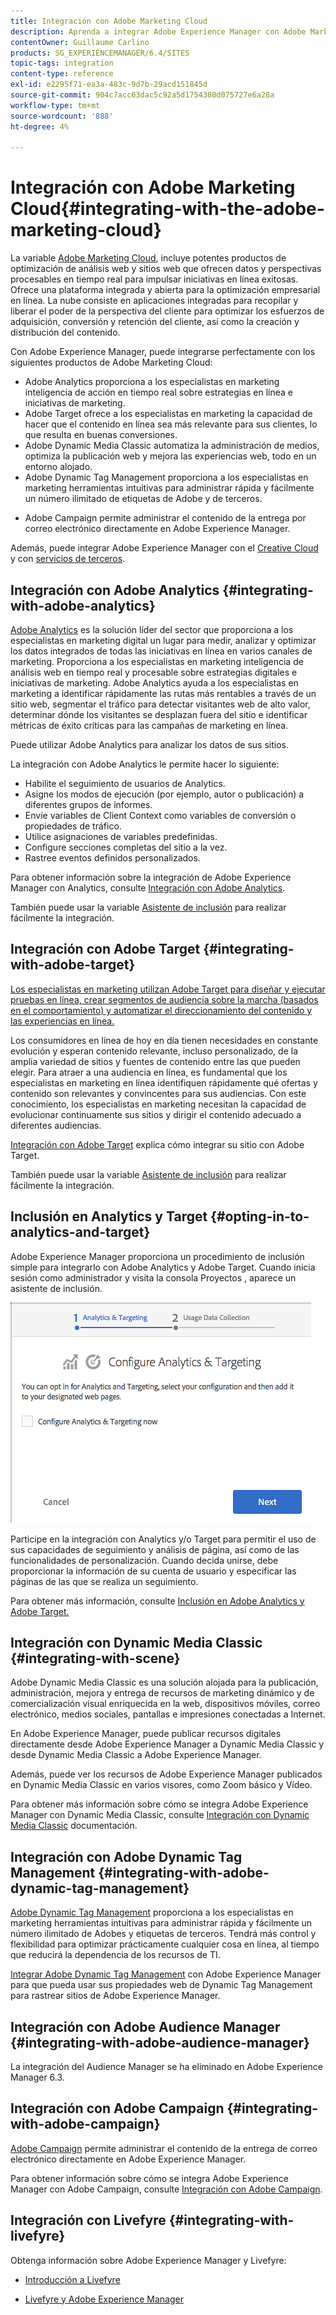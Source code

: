 ```yaml
---
title: Integración con Adobe Marketing Cloud
description: Aprenda a integrar Adobe Experience Manager con Adobe Marketing Cloud.
contentOwner: Guillaume Carlino
products: SG_EXPERIENCEMANAGER/6.4/SITES
topic-tags: integration
content-type: reference
exl-id: e2295f71-ea3a-483c-9d7b-29acd151845d
source-git-commit: 904c7acc63dac5c92a5d1754380d075727e6a28a
workflow-type: tm+mt
source-wordcount: '888'
ht-degree: 4%

---
```


# Integración con Adobe Marketing Cloud{#integrating-with-the-adobe-marketing-cloud}

La variable [Adobe Marketing Cloud](https://www.adobe.com/solutions/digital-marketing.html), incluye potentes productos de optimización de análisis web y sitios web que ofrecen datos y perspectivas procesables en tiempo real para impulsar iniciativas en línea exitosas. Ofrece una plataforma integrada y abierta para la optimización empresarial en línea. La nube consiste en aplicaciones integradas para recopilar y liberar el poder de la perspectiva del cliente para optimizar los esfuerzos de adquisición, conversión y retención del cliente, así como la creación y distribución del contenido.

Con Adobe Experience Manager, puede integrarse perfectamente con los siguientes productos de Adobe Marketing Cloud:

* Adobe Analytics proporciona a los especialistas en marketing inteligencia de acción en tiempo real sobre estrategias en línea e iniciativas de marketing.
* Adobe Target ofrece a los especialistas en marketing la capacidad de hacer que el contenido en línea sea más relevante para sus clientes, lo que resulta en buenas conversiones.
* Adobe Dynamic Media Classic automatiza la administración de medios, optimiza la publicación web y mejora las experiencias web, todo en un entorno alojado.
* Adobe Dynamic Tag Management proporciona a los especialistas en marketing herramientas intuitivas para administrar rápida y fácilmente un número ilimitado de etiquetas de Adobe y de terceros.
<!-- Search&Promote was end of life September 1, 2022. * Adobe Search&Promote gives marketers the ability to control and optimize the search results on their sites. -->
* Adobe Campaign permite administrar el contenido de la entrega por correo electrónico directamente en Adobe Experience Manager.

Además, puede integrar Adobe Experience Manager con el [Creative Cloud](/help/assets/aem-cc-integration-best-practices.md) y con [servicios de terceros](/help/sites-administering/third-party-services.md).

## Integración con Adobe Analytics {#integrating-with-adobe-analytics}

[Adobe Analytics](https://www.omniture.com/en/products/analytics/sitecatalyst) es la solución líder del sector que proporciona a los especialistas en marketing digital un lugar para medir, analizar y optimizar los datos integrados de todas las iniciativas en línea en varios canales de marketing. Proporciona a los especialistas en marketing inteligencia de análisis web en tiempo real y procesable sobre estrategias digitales e iniciativas de marketing. Adobe Analytics ayuda a los especialistas en marketing a identificar rápidamente las rutas más rentables a través de un sitio web, segmentar el tráfico para detectar visitantes web de alto valor, determinar dónde los visitantes se desplazan fuera del sitio e identificar métricas de éxito críticas para las campañas de marketing en línea.

Puede utilizar Adobe Analytics para analizar los datos de sus sitios.

La integración con Adobe Analytics le permite hacer lo siguiente:

* Habilite el seguimiento de usuarios de Analytics.
* Asigne los modos de ejecución (por ejemplo, autor o publicación) a diferentes grupos de informes.
* Envíe variables de Client Context como variables de conversión o propiedades de tráfico.
* Utilice asignaciones de variables predefinidas.
* Configure secciones completas del sitio a la vez.
* Rastree eventos definidos personalizados.

Para obtener información sobre la integración de Adobe Experience Manager con Analytics, consulte [Integración con Adobe Analytics](/help/sites-administering/adobeanalytics.md).

También puede usar la variable [Asistente de inclusión](/help/sites-administering/opt-in.md) para realizar fácilmente la integración.

## Integración con Adobe Target {#integrating-with-adobe-target}

[Los especialistas en marketing utilizan Adobe Target para diseñar y ejecutar pruebas en línea, crear segmentos de audiencia sobre la marcha (basados en el comportamiento) y automatizar el direccionamiento del contenido y las experiencias en línea.](https://www.omniture.com/en/products/conversion/test-and-target)

Los consumidores en línea de hoy en día tienen necesidades en constante evolución y esperan contenido relevante, incluso personalizado, de la amplia variedad de sitios y fuentes de contenido entre las que pueden elegir. Para atraer a una audiencia en línea, es fundamental que los especialistas en marketing en línea identifiquen rápidamente qué ofertas y contenido son relevantes y convincentes para sus audiencias. Con este conocimiento, los especialistas en marketing necesitan la capacidad de evolucionar continuamente sus sitios y dirigir el contenido adecuado a diferentes audiencias.

[Integración con Adobe Target](/help/sites-administering/target.md) explica cómo integrar su sitio con Adobe Target.

También puede usar la variable [Asistente de inclusión](/help/sites-administering/opt-in.md) para realizar fácilmente la integración.

## Inclusión en Analytics y Target {#opting-in-to-analytics-and-target}

Adobe Experience Manager proporciona un procedimiento de inclusión simple para integrarlo con Adobe Analytics y Adobe Target. Cuando inicia sesión como administrador y visita la consola Proyectos , aparece un asistente de inclusión.

![chlimage_1-107](assets/chlimage_1-107.png)

Participe en la integración con Analytics y/o Target para permitir el uso de sus capacidades de seguimiento y análisis de página, así como de las funcionalidades de personalización. Cuando decida unirse, debe proporcionar la información de su cuenta de usuario y especificar las páginas de las que se realiza un seguimiento.

Para obtener más información, consulte [Inclusión en Adobe Analytics y Adobe Target.](/help/sites-administering/opt-in.md)

## Integración con Dynamic Media Classic {#integrating-with-scene}

Adobe Dynamic Media Classic es una solución alojada para la publicación, administración, mejora y entrega de recursos de marketing dinámico y de comercialización visual enriquecida en la web, dispositivos móviles, correo electrónico, medios sociales, pantallas e impresiones conectadas a Internet.

En Adobe Experience Manager, puede publicar recursos digitales directamente desde Adobe Experience Manager a Dynamic Media Classic y desde Dynamic Media Classic a Adobe Experience Manager.

Además, puede ver los recursos de Adobe Experience Manager publicados en Dynamic Media Classic en varios visores, como Zoom básico y Vídeo.

Para obtener más información sobre cómo se integra Adobe Experience Manager con Dynamic Media Classic, consulte [Integración con Dynamic Media Classic](/help/sites-administering/scene7.md) documentación.

## Integración con Adobe Dynamic Tag Management {#integrating-with-adobe-dynamic-tag-management}

[Adobe Dynamic Tag Management](https://www.adobe.com/solutions/digital-marketing/dynamic-tag-management.html) proporciona a los especialistas en marketing herramientas intuitivas para administrar rápida y fácilmente un número ilimitado de Adobes y etiquetas de terceros. Tendrá más control y flexibilidad para optimizar prácticamente cualquier cosa en línea, al tiempo que reducirá la dependencia de los recursos de TI.

[Integrar Adobe Dynamic Tag Management](/help/sites-administering/dtm.md) con Adobe Experience Manager para que pueda usar sus propiedades web de Dynamic Tag Management para rastrear sitios de Adobe Experience Manager.

## Integración con Adobe Audience Manager {#integrating-with-adobe-audience-manager}

La integración del Audience Manager se ha eliminado en Adobe Experience Manager 6.3.

<!-- Search&Promote was end of life September 1, 2022. ## Integrating with Search&Promote {#integrating-with-search-promote} -->

<!-- Search&Promote was end of life September 1, 2022. Adobe Search&Promote enables marketers to optimize how visitors browse, find, compare, and select relevant products and content on web and mobile sites. Businesses can easily promote priority items based on business objectives and visitor intent, as well as automate merchandising and promotions activity by way of KPI-based triggers or metrics. -->

<!-- Search&Promote was end of life September 1, 2022. Adobe Search&Promote is a reliable and scalable hosted site search application, capable of scaling to millions of pages or products, for heavily visited online businesses ranging from retail to news sites. It offers unprecedented levels of marketer control and metrics-based relevance. -->

<!-- Search&Promote was end of life September 1, 2022. For information about integrating Adobe Experience Manager and Search&Promote, see [Integrating with Adobe Search&Promote](/help/sites-administering/search-and-promote.md). -->

## Integración con Adobe Campaign {#integrating-with-adobe-campaign}

[Adobe Campaign](https://www.adobe.com/solutions/campaign-management.html) permite administrar el contenido de la entrega de correo electrónico directamente en Adobe Experience Manager.

Para obtener información sobre cómo se integra Adobe Experience Manager con Adobe Campaign, consulte [Integración con Adobe Campaign](/help/sites-administering/campaignstandard.md).

## Integración con Livefyre {#integrating-with-livefyre}

Obtenga información sobre Adobe Experience Manager y Livefyre:

* [Introducción a Livefyre](https://experienceleague.adobe.com/docs/livefyre/implementation/getting-started/c-getting-started.html)

* [Livefyre y Adobe Experience Manager](/help/sites-administering/livefyre.md)
